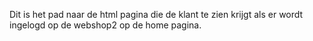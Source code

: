 Dit is het pad naar de html pagina die de klant te zien krijgt als er wordt ingelogd op de webshop2 op de home pagina.
